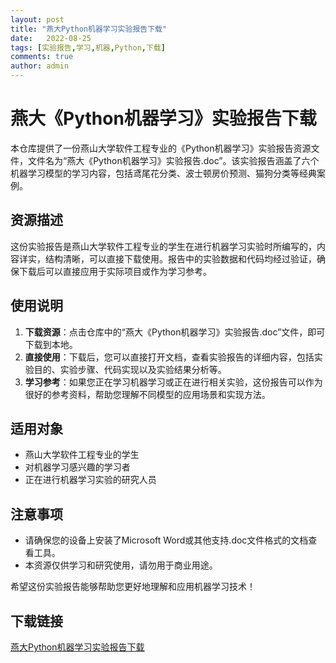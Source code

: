 ```yaml
---
layout: post
title: "燕大Python机器学习实验报告下载"
date:   2022-08-25
tags: [实验报告,学习,机器,Python,下载]
comments: true
author: admin
---
```

# 燕大《Python机器学习》实验报告下载

本仓库提供了一份燕山大学软件工程专业的《Python机器学习》实验报告资源文件，文件名为“燕大《Python机器学习》实验报告.doc”。该实验报告涵盖了六个机器学习模型的学习内容，包括鸢尾花分类、波士顿房价预测、猫狗分类等经典案例。

## 资源描述

这份实验报告是燕山大学软件工程专业的学生在进行机器学习实验时所编写的，内容详实，结构清晰，可以直接下载使用。报告中的实验数据和代码均经过验证，确保下载后可以直接应用于实际项目或作为学习参考。

## 使用说明

1. **下载资源**：点击仓库中的“燕大《Python机器学习》实验报告.doc”文件，即可下载到本地。
2. **直接使用**：下载后，您可以直接打开文档，查看实验报告的详细内容，包括实验目的、实验步骤、代码实现以及实验结果分析等。
3. **学习参考**：如果您正在学习机器学习或正在进行相关实验，这份报告可以作为很好的参考资料，帮助您理解不同模型的应用场景和实现方法。

## 适用对象

- 燕山大学软件工程专业的学生
- 对机器学习感兴趣的学习者
- 正在进行机器学习实验的研究人员

## 注意事项

- 请确保您的设备上安装了Microsoft Word或其他支持.doc文件格式的文档查看工具。
- 本资源仅供学习和研究使用，请勿用于商业用途。

希望这份实验报告能够帮助您更好地理解和应用机器学习技术！

## 下载链接

[燕大Python机器学习实验报告下载](https://pan.quark.cn/s/84a14f081b7a)
